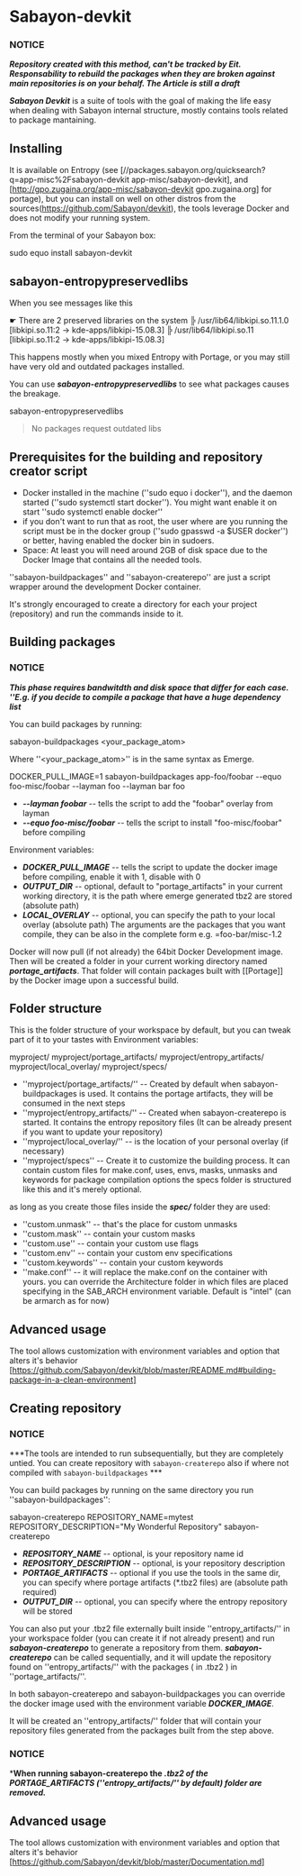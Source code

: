 # Sabayon-devkit

### NOTICE
***Repository created with this method, can't be tracked by Eit. Responsability to rebuild the packages when they are broken against main repositories is on your behalf. The Article is still a draft***


***Sabayon Devkit*** is a suite of tools with the goal of making the life easy when dealing with Sabayon internal structure, mostly contains tools related to package mantaining. 

##  Installing

It is available on Entropy (see [//packages.sabayon.org/quicksearch?q=app-misc%2Fsabayon-devkit app-misc/sabayon-devkit], and [http://gpo.zugaina.org/app-misc/sabayon-devkit gpo.zugaina.org] for portage), but you can install on well on other distros from the sources(https://github.com/Sabayon/devkit), the tools leverage Docker and does not modify your running system.

From the terminal of your Sabayon box:

 sudo equo install sabayon-devkit

##  sabayon-entropypreservedlibs

When you see messages like this

 ☛ There are 2 preserved libraries on the system
 ╠ /usr/lib64/libkipi.so.11.1.0 [libkipi.so.11:2 -> kde-apps/libkipi-15.08.3]
 ╠ /usr/lib64/libkipi.so.11 [libkipi.so.11:2 -> kde-apps/libkipi-15.08.3]

This happens mostly when you mixed Entropy with Portage, or you may still have very old and outdated packages installed.

You can use ***sabayon-entropypreservedlibs*** to see what packages causes the breakage. 

 sabayon-entropypreservedlibs
 > No packages request outdated libs

##  Prerequisites for the building and repository creator script

* Docker installed in the machine (''sudo equo i docker''), and the daemon started (''sudo systemctl start docker''). You might want enable it on start ''sudo systemctl enable docker''
* if you don't want to run that as root, the user where are you running the script must be in the docker group (''sudo gpasswd -a $USER docker'') or better, having enabled the docker bin in sudoers.
* Space: At least you will need around 2GB of disk space due to the Docker Image that contains all the needed tools.


''sabayon-buildpackages'' and ''sabayon-createrepo'' are just a script wrapper around the development Docker container.

It's strongly encouraged to create a directory for each your project (repository) and run the commands inside to it.

##  Building packages
### NOTICE
***This phase requires bandwitdth and disk space that differ for each case. ''E.g. if you decide to compile a package that have a huge dependency list***
 
You can build packages by running:

 sabayon-buildpackages <your_package_atom>

Where ''<your_package_atom>'' is in the same syntax as Emerge.

 DOCKER_PULL_IMAGE=1 sabayon-buildpackages app-foo/foobar --equo foo-misc/foobar --layman foo --layman bar foo

* ***--layman foobar*** -- tells the script to add the "foobar" overlay from layman
* ***--equo foo-misc/foobar*** -- tells the script to install "foo-misc/foobar" before compiling

Environment variables:

* ***DOCKER_PULL_IMAGE*** -- tells the script to update the docker image before compiling, enable it with 1, disable with 0
* ***OUTPUT_DIR*** -- optional, default to "portage_artifacts" in your current working directory, it is the path where emerge generated tbz2 are stored (absolute path)
* ***LOCAL_OVERLAY*** -- optional, you can specify the path to your local overlay (absolute path) The arguments are the packages that you want compile, they can be also in the complete form e.g. =foo-bar/misc-1.2

Docker will now pull (if not already) the 64bit Docker Development image. 
Then will be created a folder in your current working directory named ***portage_artifacts***. That folder will contain packages built with [[Portage]] by the Docker image upon a successful build.

##  Folder structure

This is the folder structure of your workspace by default, but you can tweak part of it to your tastes with Environment variables:


 myproject/
 myproject/portage_artifacts/
 myproject/entropy_artifacts/
 myproject/local_overlay/
 myproject/specs/

* ''myproject/portage_artifacts/'' -- Created by default when sabayon-buildpackages is used. It contains the portage artifacts, they will be consumed in the next steps
* ''myproject/entropy_artifacts/'' -- Created when sabayon-createrepo is started. It contains the entropy repository files (It can be already present if you want to update your repository)
* ''myproject/local_overlay/'' -- is the location of your personal overlay (if necessary)
* ''myproject/specs'' -- Create it to customize the building process. It can contain custom files for make.conf, uses, envs, masks, unmasks and keywords for package compilation options
the specs folder is structured like this and it's merely optional.

as long as you create those files inside the ***spec/*** folder they are used:

* ''custom.unmask'' -- that's the place for custom unmasks
* ''custom.mask'' -- contain your custom masks
* ''custom.use'' -- contain your custom use flags
* ''custom.env'' -- contain your custom env specifications
* ''custom.keywords'' -- contain your custom keywords
* ''make.conf'' -- it will replace the make.conf on the container with yours.
you can override the Architecture folder in which files are placed specifying in the SAB_ARCH environment variable. Default is "intel" (can be armarch as for now)

##  Advanced usage

The tool allows customization with environment variables and option that alters it's behavior [https://github.com/Sabayon/devkit/blob/master/README.md#building-package-in-a-clean-environment]

##  Creating repository

### NOTICE
***The tools are intended to run subsequentially, but they are completely untied. You can create repository with `sabayon-createrepo` also if where not compiled with `sabayon-buildpackages` ***


You can build packages by running on the same directory you run ''sabayon-buildpackages'':

 sabayon-createrepo
 REPOSITORY_NAME=mytest REPOSITORY_DESCRIPTION="My Wonderful Repository" sabayon-createrepo


* ***REPOSITORY_NAME*** -- optional, is your repository name id
* ***REPOSITORY_DESCRIPTION*** -- optional, is your repository description
* ***PORTAGE_ARTIFACTS*** -- optional if you use the tools in the same dir, you can specify where portage artifacts (*.tbz2 files) are (absolute path required)
* ***OUTPUT_DIR*** -- optional, you can specify where the entropy repository will be stored

You can also put your .tbz2 file externally built inside ''entropy_artifacts/'' in your workspace folder (you can create it if not already present) and run ***sabayon-createrepo*** to generate a repository from them. ***sabayon-createrepo*** can be called sequentially, and it will update the repository found on ''entropy_artifacts/'' with the packages ( in .tbz2 ) in ''portage_artifacts/''.  

In both sabayon-createrepo and sabayon-buildpackages you can override the docker image used with the environment variable ***DOCKER_IMAGE***.


It will be created an ''entropy_artifacts/'' folder that will contain your repository files generated from the packages built from the step above.

### NOTICE
***When running sabayon-createrepo the *.tbz2 of the ***PORTAGE_ARTIFACTS*** (''entropy_artifacts/'' by default) folder are removed.***

##  Advanced usage

The tool allows customization with environment variables and option that alters it's behavior [https://github.com/Sabayon/devkit/blob/master/Documentation.md]
